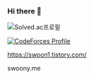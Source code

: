 ### Hi there 👋

![Solved.ac프로필](http://mazassumnida.wtf/api/pastel/generate_badge?boj=swoon)

[![CodeForces Profile](http://cf.leed.at?id=swoon)](https://codeforces.com/profile/swoon)

https://swoon1.tistory.com/

swoony.me
